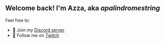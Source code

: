 ## Welcome back! I'm Azza, aka *apalindromestring*
Feel free to:
- 📢 Join my [Discord server](https://discord.gg/FGUBgVE9wx)
- 🎥 Follow me on [Twitch](https://www.twitch.tv/apalindromestring)
